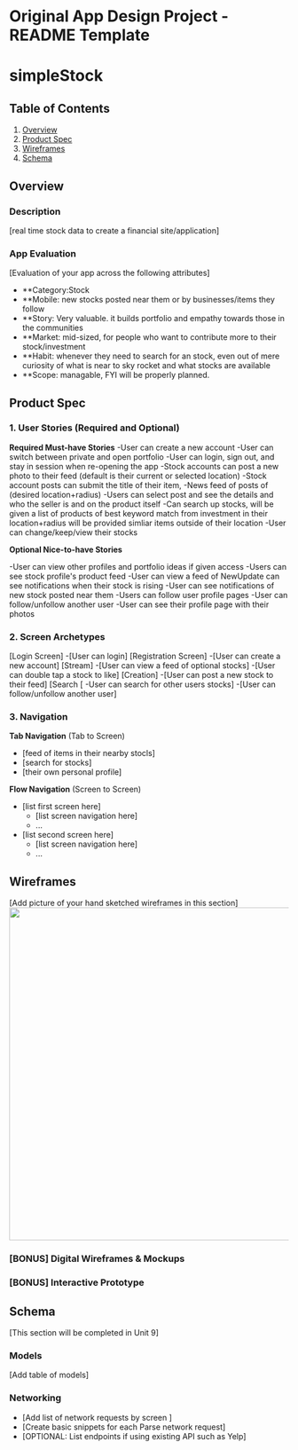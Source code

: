 Original App Design Project - README Template
===

# simpleStock

## Table of Contents
1. [Overview](#Overview)
1. [Product Spec](#Product-Spec)
1. [Wireframes](#Wireframes)
2. [Schema](#Schema)

## Overview
### Description
[real time stock data to create a financial site/application]

### App Evaluation
[Evaluation of your app across the following attributes]
- **Category:Stock
- **Mobile: new stocks posted near them or by businesses/items they follow
- **Story: Very valuable. it builds portfolio and empathy towards those in the communities
- **Market: mid-sized, for people who want to contribute more to their stock/investment
- **Habit: whenever they need to search for an stock, even out of mere curiosity of what is near to sky rocket and what stocks are available
- **Scope: managable, FYI will be properly planned.

## Product Spec

### 1. User Stories (Required and Optional)

**Required Must-have Stories**
-User can create a new account
-User can switch between private and open portfolio
-User can login, sign out, and stay in session when re-opening the app
-Stock accounts can post a new photo to their feed (default is their current or selected location)
-Stock account posts can submit the title of their item,
-News feed of posts of (desired location+radius)
-Users can select post and see the details and who the seller is and on the product itself
-Can search up stocks, will be given a list of products of best keyword match from investment in their location+radius will be provided simliar items outside of their location
-User can change/keep/view their stocks



**Optional Nice-to-have Stories**

-User can view other profiles and portfolio ideas if given access
-Users can see stock profile's product feed
-User can view a feed of NewUpdate can see notifications when their stock is rising
-User can see notifications of new stock posted near them
-Users can follow user profile pages
-User can follow/unfollow another user
-User can see their profile page with their photos

### 2. Screen Archetypes
[Login Screen]
       -[User can login]
[Registration Screen]
       -[User can create a new account]
[Stream]
        -[User can view a feed of optional stocks]
        -[User can double tap a stock to like]
[Creation]
        -[User can post a new stock to their feed]
[Search
[       -User can search for other users stocks]
        -[User can follow/unfollow another user]


### 3. Navigation

**Tab Navigation** (Tab to Screen)

* [feed of items in their nearby stocls]
* [search for stocks]
* [their own personal profile]

**Flow Navigation** (Screen to Screen)

* [list first screen here]
   * [list screen navigation here]
   * ...
* [list second screen here]
   * [list screen navigation here]
   * ...

## Wireframes
[Add picture of your hand sketched wireframes in this section]
<img src="YOUR_WIREFRAME_IMAGE_URL" width=600>

### [BONUS] Digital Wireframes & Mockups

### [BONUS] Interactive Prototype

## Schema 
[This section will be completed in Unit 9]
### Models
[Add table of models]
### Networking
- [Add list of network requests by screen ]
- [Create basic snippets for each Parse network request]
- [OPTIONAL: List endpoints if using existing API such as Yelp]
